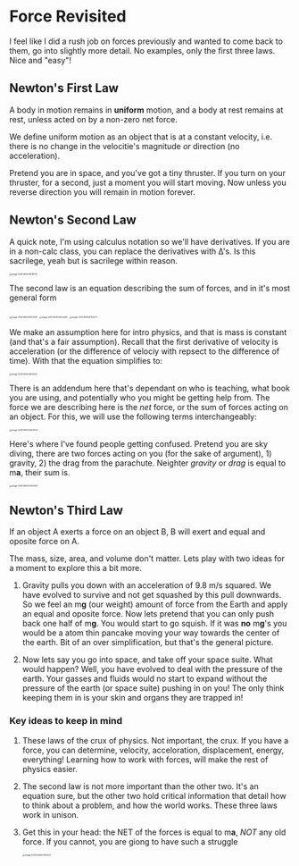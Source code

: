 # Force Revisited

I feel like I did a rush job on forces previously and wanted to come back to them, go into slightly more detail. No examples, only the first three laws. Nice and "easy"!

## Newton's First Law

A body in motion remains in **uniform** motion, and a body at rest remains at rest, unless acted on by a non-zero net force.

We define uniform motion as an object that is at a constant velocity, i.e. there is no change in the velocitie's magnitude *or* direction (no acceleration). 

Pretend you are in space, and you've got a tiny thruster. If you turn on your thruster, for a second, just a moment you will start moving. Now unless you reverse direction you will remain in motion forever. 

## Newton's Second Law

A quick note, I'm using calculus notation so we'll have derivatives. If you are in a non-calc class, you can replace the derivatives with Δ's. Is this sacrilege, yeah but is sacrilege within reason. 

<img src="/Users/liamsharp/Library/Application Support/typora-user-images/image-20210925145538719.png" alt="image-20210925145538719" style="zoom:25%;" />

The second law is an equation describing the sum of forces, and in it's most general form

<img src="/Users/liamsharp/Library/Application Support/typora-user-images/image-20210925141330592.png" alt="image-20210925141330592" style="zoom: 25%;" />

<img src="/Users/liamsharp/Library/Application Support/typora-user-images/image-20210925141424095.png" alt="image-20210925141424095" style="zoom:25%;" />

<img src="/Users/liamsharp/Library/Application Support/typora-user-images/image-20210925141704377.png" alt="image-20210925141704377" style="zoom:25%;" />

We make an assumption here for intro physics, and that is mass is constant (and that's a fair assumption). Recall that the first  derivative of velocity is acceleration (or the difference of velociy with repsect to the difference of time). With that the equation simplifies to:

<img src="/Users/liamsharp/Library/Application Support/typora-user-images/image-20210925141905222.png" alt="image-20210925141905222" style="zoom:25%;" />

There is an addendum here that's dependant on who is teaching, what book you are using, and potentially who you might be getting help from. The force we are describing here is the *net* force, or the sum of forces acting on an object. For this, we will use the following terms interchangeably:

<img src="/Users/liamsharp/Library/Application Support/typora-user-images/image-20210925142423347.png" alt="image-20210925142423347" style="zoom:25%;" />

Here's where I've found people getting confused. Pretend you are sky diving, there are two forces acting on you (for the sake of argument), 1) gravity, 2) the drag from the parachute. Neighter *gravity* or *drag* is equal to m**a**, their sum is.

<img src="/Users/liamsharp/Library/Application Support/typora-user-images/image-20210925143139303.png" alt="image-20210925143139303" style="zoom:25%;" />

## Newton's Third Law

If an object A exerts a force on an object B, B will exert and equal and oposite force on A. 

The mass, size, area, and volume don't matter. Lets play with two ideas for a moment to explore this a bit more. 

1) Gravity pulls you down with an acceleration of 9.8 m/s squared. We have evolved to survive and not get squashed by this pull downwards. So we feel an m**g** (our weight) amount of force from the Earth and apply an equal and oposite force. Now lets pretend that you can only push back one half of m**g**. You would start to go squish. If it was **no** m**g**'s you would be a atom thin pancake moving your way towards the center of the earth. Bit of an over simplification, but that's the general picture.

2. Now lets say you go into space, and take off your space suite. What would happen? Well, you have evolved to deal with the pressure of the earth. Your gasses and fluids would no start to expand without the pressure of the earth (or space suite) pushing in on you! The only think keeping them in is your skin and organs they are trapped in!

### Key ideas to keep in mind

1. These laws of the crux of physics. Not important, the crux. If you have a force, you can determine, velocity, acceloration, displacement, energy, everything! Learning how to work with forces, will make the rest of physics easier.

2. The second law is not more important than the other two. It's an equation sure, but the other two hold critical information that detail how to think about a problem, and how the world works. These three laws work in unison.

3. Get this in your head: the NET of the forces is equal to m**a**, *NOT* any old force. If you cannot, you are giong to have such a struggle

   <img src="/Users/liamsharp/Library/Application Support/typora-user-images/image-20210925143139303.png" alt="image-20210925143139303" style="zoom:25%;" />

